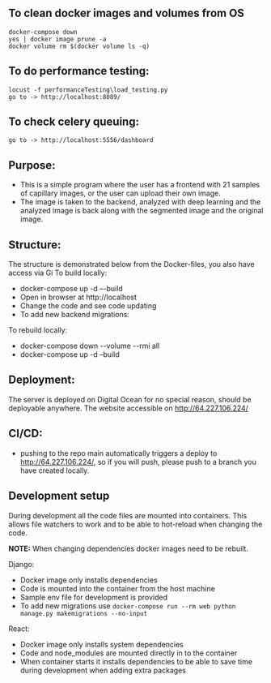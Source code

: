 ## To clean docker images and volumes from OS

    docker-compose down
    yes | docker image prune -a
    docker volume rm $(docker volume ls -q)


## To do performance testing:

    locust -f performanceTesting\load_testing.py
    go to -> http://localhost:8089/

## To check celery queuing:

    go to -> http://localhost:5556/dashboard

## Purpose:

 - This is a simple program where the user has a frontend with 21 samples of capillary images, or the user can upload their own image.
- The image is taken to the backend, analyzed with deep learning and the analyzed image is back along with the segmented image and the original image.

## Structure:

The structure is demonstrated below from the Docker-files, you also have access via Gi
To build locally:
- docker-compose up -d –-build
- Open in browser at http://localhost
- Change the code and see code updating
- To add new backend migrations:

To rebuild locally:
- docker-compose down --volume --rmi all
- docker-compose up -d –build

## Deployment: 
The server is deployed on Digital Ocean for no special reason, should be deployable anywhere.
The website accessible on http://64.227.106.224/

## CI/CD:

- pushing to the repo main automatically triggers a deploy to  http://64.227.106.224/, so if you will push, please push to a branch you have created locally.


## Development setup

During development all the code files are mounted into containers.
This allows file watchers to work and to be able to hot-reload when changing the code.

**NOTE:** When changing dependencies docker images need to be rebuilt.

Django:
- Docker image only installs dependencies
- Code is mounted into the container from the host machine
- Sample env file for development is provided
- To add new migrations use `docker-compose run --rm web python manage.py makemigrations --no-input`

React:
- Docker image only installs system dependencies
- Code and node_modules are mounted directly in to the container
- When container starts it installs dependencies to be able to save time during development when adding extra packages

